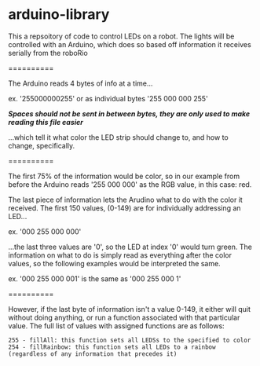 # arduino-library
This a repsoitory of code to control LEDs on a robot. The lights will be controlled with an Arduino, which does so based off information it receives serially from the roboRio

==========

The Arduino reads 4 bytes of info at a time...

ex. '255000000255' or as individual bytes '255 000 000 255'

***Spaces should not be sent in between bytes, they are only used to make reading this file easier***

...which tell it what color the LED strip should change to, and how to change, specifically.

==========

The first 75% of the information would be color, so in our example from before the Arduino reads '255 000 000' as the RGB value, in this case: red.

The last piece of information lets the Arudino what to do with the color it received. The first 150 values, (0-149) are for individually addressing an LED...

ex. '000 255 000 000'

...the last three values are '0', so the LED at index '0' would turn green. The information on what to do is simply read as everything after the color values, so the following examples would be interpreted the same.

ex. '000 255 000 001' is the same as '000 255 000 1'

==========

However, if the last byte of information isn't a value 0-149, it either will quit without doing anything, or run a function associated with that particular value. The full list of values with assigned functions are as follows:
	
	255 - fillAll: this function sets all LEDSs to the specified to color
	254 - fillRainbow: this function sets all LEDs to a rainbow (regardless of any information that precedes it)
